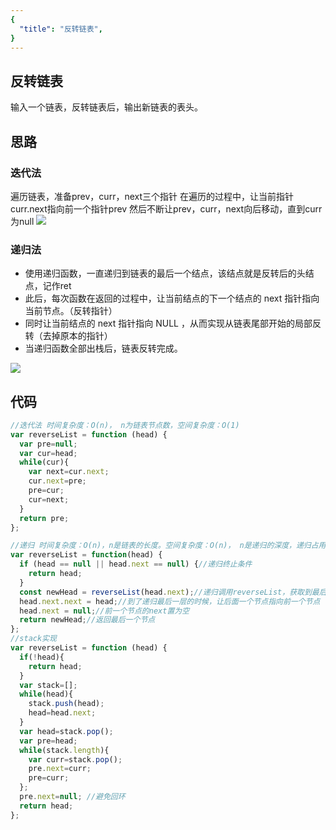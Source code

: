 ```yaml
---
{
  "title": "反转链表",
}
---
```


## 反转链表

输入一个链表，反转链表后，输出新链表的表头。

## 思路

### 迭代法
遍历链表，准备prev，curr，next三个指针
在遍历的过程中，让当前指针curr.next指向前一个指针prev
然后不断让prev，curr，next向后移动，直到curr为null
<img src="https://pic.leetcode-cn.com/9ce26a709147ad9ce6152d604efc1cc19a33dc5d467ed2aae5bc68463fdd2888.gif">
### 递归法
- 使用递归函数，一直递归到链表的最后一个结点，该结点就是反转后的头结点，记作ret
- 此后，每次函数在返回的过程中，让当前结点的下一个结点的 next 指针指向当前节点。（反转指针）
- 同时让当前结点的 next 指针指向 NULL ，从而实现从链表尾部开始的局部反转（去掉原本的指针）
- 当递归函数全部出栈后，链表反转完成。
<img src="https://pic.leetcode-cn.com/8951bc3b8b7eb4da2a46063c1bb96932e7a69910c0a93d973bd8aa5517e59fc8.gif">

## 代码

```js
//迭代法 时间复杂度：O(n)， n为链表节点数，空间复杂度：O(1)
var reverseList = function (head) {
  var pre=null;
  var cur=head;
  while(cur){
    var next=cur.next;
    cur.next=pre;
    pre=cur;
    cur=next;
  }
  return pre;
};

//递归 时间复杂度：O(n)，n是链表的长度。空间复杂度：O(n)， n是递归的深度，递归占用栈空间，可能会达到n层
var reverseList = function(head) {
  if (head == null || head.next == null) {//递归终止条件
    return head;
  }
  const newHead = reverseList(head.next);//递归调用reverseList，获取到最后一个节点
  head.next.next = head;//到了递归最后一层的时候，让后面一个节点指向前一个节点
  head.next = null;//前一个节点的next置为空
  return newHead;//返回最后一个节点
};
//stack实现
var reverseList = function (head) {
  if(!head){
    return head;
  }
  var stack=[];
  while(head){
    stack.push(head);
    head=head.next;
  }
  var head=stack.pop();
  var pre=head;
  while(stack.length){
    var curr=stack.pop();
    pre.next=curr;
    pre=curr;
  };
  pre.next=null; //避免回环
  return head;
};

```